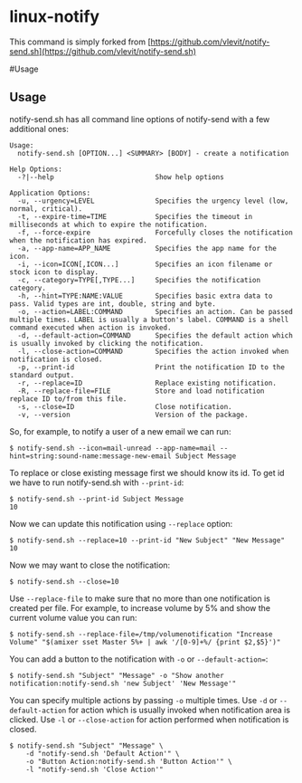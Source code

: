 # linux-notify

This command is simply forked from [https://github.com/vlevit/notify-send.sh](https://github.com/vlevit/notify-send.sh)



#Usage

## Usage

notify-send.sh has all command line options of notify-send with a few
additional ones:

    Usage:
      notify-send.sh [OPTION...] <SUMMARY> [BODY] - create a notification

    Help Options:
      -?|--help                         Show help options

    Application Options:
      -u, --urgency=LEVEL               Specifies the urgency level (low, normal, critical).
      -t, --expire-time=TIME            Specifies the timeout in milliseconds at which to expire the notification.
      -f, --force-expire                Forcefully closes the notification when the notification has expired.
      -a, --app-name=APP_NAME           Specifies the app name for the icon.
      -i, --icon=ICON[,ICON...]         Specifies an icon filename or stock icon to display.
      -c, --category=TYPE[,TYPE...]     Specifies the notification category.
      -h, --hint=TYPE:NAME:VALUE        Specifies basic extra data to pass. Valid types are int, double, string and byte.
      -o, --action=LABEL:COMMAND        Specifies an action. Can be passed multiple times. LABEL is usually a button's label. COMMAND is a shell command executed when action is invoked.
      -d, --default-action=COMMAND      Specifies the default action which is usually invoked by clicking the notification.
      -l, --close-action=COMMAND        Specifies the action invoked when notification is closed.
      -p, --print-id                    Print the notification ID to the standard output.
      -r, --replace=ID                  Replace existing notification.
      -R, --replace-file=FILE           Store and load notification replace ID to/from this file.
      -s, --close=ID                    Close notification.
      -v, --version                     Version of the package.


So, for example, to notify a user of a new email we can run:

    $ notify-send.sh --icon=mail-unread --app-name=mail --hint=string:sound-name:message-new-email Subject Message

To replace or close existing message first we should know its id. To
get id we have to run notify-send.sh with `--print-id`:

    $ notify-send.sh --print-id Subject Message
    10

Now we can update this notification using `--replace` option:

    $ notify-send.sh --replace=10 --print-id "New Subject" "New Message"
    10

Now we may want to close the notification:

    $ notify-send.sh --close=10

Use `--replace-file` to make sure that no more than one notification
is created per file. For example, to increase volume by 5% and show
the current volume value you can run:

    $ notify-send.sh --replace-file=/tmp/volumenotification "Increase Volume" "$(amixer sset Master 5%+ | awk '/[0-9]+%/ {print $2,$5}')"

You can add a button to the notification with `-o` or `--default-action=`:

    $ notify-send.sh "Subject" "Message" -o "Show another notification:notify-send.sh 'new Subject' 'New Message'"

You can specify multiple actions by passing `-o` multiple times. Use
`-d` or `--default-action` for action which is usually invoked when
notification area is clicked. Use `-l` or `--close-action` for action
performed when notification is closed.

    $ notify-send.sh "Subject" "Message" \
        -d "notify-send.sh 'Default Action'" \
        -o "Button Action:notify-send.sh 'Button Action'" \
        -l "notify-send.sh 'Close Action'"
